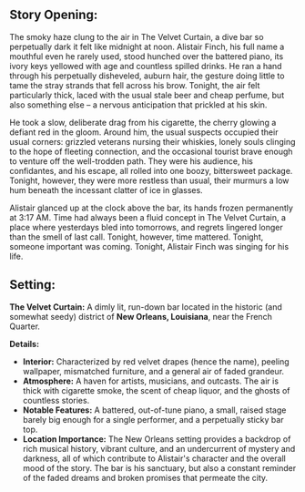 ## Story Opening:

The smoky haze clung to the air in The Velvet Curtain, a dive bar so perpetually dark it felt like midnight at noon. Alistair Finch, his full name a mouthful even he rarely used, stood hunched over the battered piano, its ivory keys yellowed with age and countless spilled drinks. He ran a hand through his perpetually disheveled, auburn hair, the gesture doing little to tame the stray strands that fell across his brow. Tonight, the air felt particularly thick, laced with the usual stale beer and cheap perfume, but also something else – a nervous anticipation that prickled at his skin.

He took a slow, deliberate drag from his cigarette, the cherry glowing a defiant red in the gloom. Around him, the usual suspects occupied their usual corners: grizzled veterans nursing their whiskies, lonely souls clinging to the hope of fleeting connection, and the occasional tourist brave enough to venture off the well-trodden path. They were his audience, his confidantes, and his escape, all rolled into one boozy, bittersweet package. Tonight, however, they were more restless than usual, their murmurs a low hum beneath the incessant clatter of ice in glasses.

Alistair glanced up at the clock above the bar, its hands frozen permanently at 3:17 AM. Time had always been a fluid concept in The Velvet Curtain, a place where yesterdays bled into tomorrows, and regrets lingered longer than the smell of last call. Tonight, however, time mattered. Tonight, someone important was coming. Tonight, Alistair Finch was singing for his life.

## Setting:

**The Velvet Curtain:** A dimly lit, run-down bar located in the historic (and somewhat seedy) district of **New Orleans, Louisiana**, near the French Quarter.

**Details:**

*   **Interior:** Characterized by red velvet drapes (hence the name), peeling wallpaper, mismatched furniture, and a general air of faded grandeur.
*   **Atmosphere:** A haven for artists, musicians, and outcasts. The air is thick with cigarette smoke, the scent of cheap liquor, and the ghosts of countless stories.
*   **Notable Features:** A battered, out-of-tune piano, a small, raised stage barely big enough for a single performer, and a perpetually sticky bar top.
*   **Location Importance:** The New Orleans setting provides a backdrop of rich musical history, vibrant culture, and an undercurrent of mystery and darkness, all of which contribute to Alistair's character and the overall mood of the story. The bar is his sanctuary, but also a constant reminder of the faded dreams and broken promises that permeate the city.
